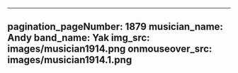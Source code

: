 ------
pagination_pageNumber: 1879
musician_name: Andy
band_name: Yak
img_src: images/musician1914.png
onmouseover_src: images/musician1914.1.png
------